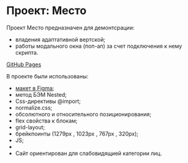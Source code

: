 # Проект: Место 

Проект Место предназначен для демонтсрации:  
* владения адаптативной вертской;  
* работы  модального окна (поп-ап) за счет подключения к нему скрипта.  

[GitHub Pages](https://elenakuchueva.github.io/mesto/index.html)

В проекте были использованы: 
* [макет в Figma](https://www.figma.com/file/2cn9N9jSkmxD84oJik7xL7/JavaScript.-Sprint-4?node-id=0%3A1);  
* метод БЭМ Nested;    
* Css-директивы @import;  
* normalize.css;    
* обсолютного и относительного позиционирования;   
* flex свойства к блокам;    
* grid-layout;   
* брейкпоинты (1279px , 1023px , 767px , 320px);  
* JS;    
* 
* Сайт ориентирован для слабовидящией категории лиц. 


